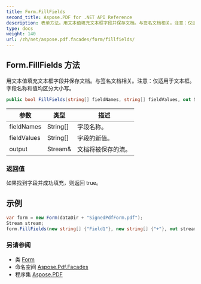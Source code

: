 ```yaml
---
title: Form.FillFields
second_title: Aspose.PDF for .NET API Reference
description: 表单方法。用文本值填充文本框字段并保存文档。与签名文档相关。注意：仅适用于文本框。字段名称和值均区分大小写。
type: docs
weight: 140
url: /zh/net/aspose.pdf.facades/form/fillfields/
---
```

## Form.FillFields 方法

用文本值填充文本框字段并保存文档。与签名文档相关。注意：仅适用于文本框。字段名称和值均区分大小写。

```csharp
public bool FillFields(string[] fieldNames, string[] fieldValues, out Stream output)
```

| 参数 | 类型 | 描述 |
| --- | --- | --- |
| fieldNames | String[] | 字段名称。 |
| fieldValues | String[] | 字段的新值。 |
| output | Stream& | 文档将被保存的流。 |

### 返回值

如果找到字段并成功填充，则返回 true。

## 示例

```csharp
var form = new Form(dataDir + "SignedPdfForm.pdf");
Stream stream; 
form.FillFields(new string[] {"Field1"}, new string[] {"+"}, out stream);
```

### 另请参阅

* 类 [Form](../)
* 命名空间 [Aspose.Pdf.Facades](../../../aspose.pdf.facades/)
* 程序集 [Aspose.PDF](../../../)